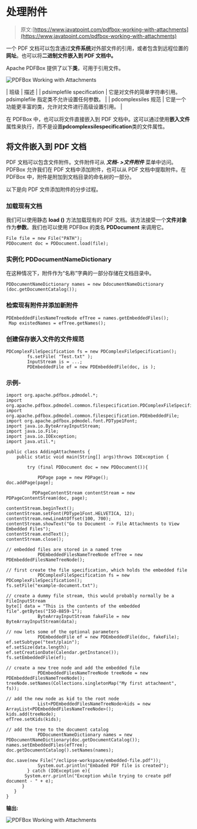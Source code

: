 # 处理附件

> 原文:[https://www.javatpoint.com/pdfbox-working-with-attachments](https://www.javatpoint.com/pdfbox-working-with-attachments)

一个 PDF 文档可以包含通过**文件系统**对外部文件的引用，或者包含到远程位置的**网址**。也可以将**二进制文件嵌入到 PDF 文档中。**

Apache PDFBox 提供了以下**类**，可用于引用文件。

![PDFBox Working with Attachments](../Images/6d7e6e29f1a3def07b0a06f9f5163d16.png)

| 班级 | 描述 |
| pdsimplefile specification | 它是对文件的简单字符串引用。pdsimplefile 指定类不允许设置任何参数。 |
| pdcomplexsiles 规范 | 它是一个功能更丰富的类，允许对文件进行高级设置引用。 |

在 PDFBox 中，也可以将文件直接嵌入到 PDF 文档中。这可以通过使用**嵌入文件**属性来执行，而不是设置**pdcomplexsilespecification**类的文件属性。

## 将文件嵌入到 PDF 文档

PDF 文档可以包含文件附件。文件附件可从 ***文档- >文件附件*** 菜单中访问。PDFBox 允许我们在 PDF 文档中添加附件，也可以从 PDF 文档中提取附件。在 PDFBox 中，附件是附加到文档目录的命名树的一部分。

以下是向 PDF 文件添加附件的分步过程。

### 加载现有文档

我们可以使用静态 **load ()** 方法加载现有的 PDF 文档。该方法接受一个**文件对象**作为**参数**。我们也可以使用 PDFBox 的类名 **PDDocument** 来调用它。

```
File file = new File("PATH"); 
PDDocument doc = PDDocument.load(file); 

```

### 实例化 PDDocumentNameDictionary

在这种情况下，附件作为“名称”字典的一部分存储在文档目录中。

```
PDDocumentNameDictionary names = new DdocumentNameDictionary (doc.getDocumentCatalog());

```

### 检索现有附件并添加新附件

```
PDEmbeddedFilesNameTreeNode efTree = names.getEmbeddedFiles();
 Map existedNames = efTree.getNames();

```

### 创建保存嵌入文件的文件规范

```
PDComplexFileSpecification fs = new PDComplexFileSpecification();
        fs.setFile( "Test.txt" );
        InputStream is = ...;
        PDEmbeddedFile ef = new PDEmbeddedFile(doc, is );

```

### 示例-

```
import org.apache.pdfbox.pdmodel.*;
import org.apache.pdfbox.pdmodel.common.filespecification.PDComplexFileSpecification;
import org.apache.pdfbox.pdmodel.common.filespecification.PDEmbeddedFile;
import org.apache.pdfbox.pdmodel.font.PDType1Font;
import java.io.ByteArrayInputStream;
import java.io.File;
import java.io.IOException;
import java.util.*;

public class AddingAttachments {
	public static void main(String[] args)throws IOException {

		try (final PDDocument doc = new PDDocument()){

            PDPage page = new PDPage();
doc.addPage(page);

          PDPageContentStream contentStream = new PDPageContentStream(doc, page);

contentStream.beginText();
contentStream.setFont(PDType1Font.HELVETICA, 12);
contentStream.newLineAtOffset(100, 700);
contentStream.showText("Go to Document -> File Attachments to View Embedded Files");
contentStream.endText();
contentStream.close();

// embedded files are stored in a named tree
            PDEmbeddedFilesNameTreeNode efTree = new PDEmbeddedFilesNameTreeNode();

// first create the file specification, which holds the embedded file
            PDComplexFileSpecification fs = new PDComplexFileSpecification();
fs.setFile("example-document.txt");

// create a dummy file stream, this would probably normally be a FileInputStream
byte[] data = "This is the contents of the embedded file".getBytes("ISO-8859-1");
            ByteArrayInputStream fakeFile = new ByteArrayInputStream(data);

// now lets some of the optional parameters
            PDEmbeddedFile ef = new PDEmbeddedFile(doc, fakeFile);
ef.setSubtype("text/plain");
ef.setSize(data.length);
ef.setCreationDate(Calendar.getInstance());
fs.setEmbeddedFile(ef);

// create a new tree node and add the embedded file 
            PDEmbeddedFilesNameTreeNode treeNode = new PDEmbeddedFilesNameTreeNode();
treeNode.setNames(Collections.singletonMap("My first attachment",  fs));

// add the new node as kid to the root node
            List<PDEmbeddedFilesNameTreeNode>kids = new ArrayList<PDEmbeddedFilesNameTreeNode>();
kids.add(treeNode);
efTree.setKids(kids);

// add the tree to the document catalog
            PDDocumentNameDictionary names = new PDDocumentNameDictionary(doc.getDocumentCatalog());
names.setEmbeddedFiles(efTree);
doc.getDocumentCatalog().setNames(names);

doc.save(new File("/eclipse-workspace/embedded-file.pdf"));
            System.out.println("Embaded PDF file is created");
        } catch (IOException e){
       System.err.println("Exception while trying to create pdf document - " + e);
      }
   }
}

```

**输出:**

![PDFBox Working with Attachments](../Images/990583b89247ddede7dc6fcee7a4c495.png)